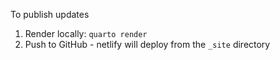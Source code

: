 To publish updates
1. Render locally: `quarto render`
2. Push to GitHub - netlify will deploy from the `_site` directory
